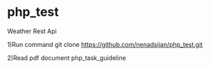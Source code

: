 # php_test
Weather Rest Api

1)Run command git clone https://github.com/nenadsijan/php_test.git  

2)Read  pdf document php_task_guideline
